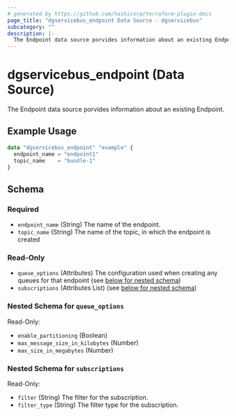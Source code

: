 ```yaml
---
# generated by https://github.com/hashicorp/terraform-plugin-docs
page_title: "dgservicebus_endpoint Data Source - dgservicebus"
subcategory: ""
description: |-
  The Endpoint data source porvides information about an existing Endpoint.
---
```


# dgservicebus_endpoint (Data Source)

The Endpoint data source porvides information about an existing Endpoint.

## Example Usage

```terraform
data "dgservicebus_endpoint" "example" {
  endpoint_name = "endpoint1"
  topic_name    = "bundle-1"
}
```

<!-- schema generated by tfplugindocs -->
## Schema

### Required

- `endpoint_name` (String) The name of the endpoint.
- `topic_name` (String) The name of the topic, in which the endpoint is created

### Read-Only

- `queue_options` (Attributes) The configuration used when creating any queues for that endpoint (see [below for nested schema](#nestedatt--queue_options))
- `subscriptions` (Attributes List) (see [below for nested schema](#nestedatt--subscriptions))

<a id="nestedatt--queue_options"></a>
### Nested Schema for `queue_options`

Read-Only:

- `enable_partitioning` (Boolean)
- `max_message_size_in_kilobytes` (Number)
- `max_size_in_megabytes` (Number)


<a id="nestedatt--subscriptions"></a>
### Nested Schema for `subscriptions`

Read-Only:

- `filter` (String) The filter for the subscription.
- `filter_type` (String) The filter type for the subscription.
